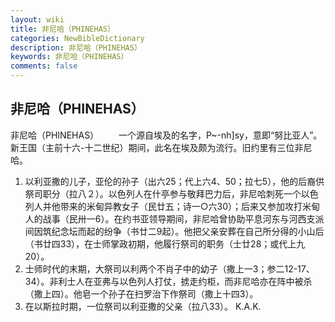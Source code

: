```yaml
---
layout: wiki
title: 非尼哈（PHINEHAS）
categories: NewBibleDictionary
description: 非尼哈（PHINEHAS）
keywords: 非尼哈（PHINEHAS）
comments: false
---
```


## 非尼哈（PHINEHAS）



非尼哈（PHINEHAS）
　　一个源自埃及的名字，P~-nh]sy，意即“努比亚人”。新王国（主前十六-十二世纪）期间，此名在埃及颇为流行。旧约里有三位非尼哈。
1. 以利亚撒的儿子，亚伦的孙子（出六25；代上六4、50；拉七5），他的后裔供祭司职分（拉八２）。以色列人在什亭参与敬拜巴力后，非尼哈刺死一个以色列人并他带来的米甸异教女子（民廿五；诗一○六30）；后来又参加攻打米甸人的战事（民卅一6）。在约书亚领导期间，非尼哈曾协助平息河东与河西支派间因筑纪念坛而起的纷争（书廿二9起）。他把父亲安葬在自己所分得的小山后（书廿四33），在士师掌政初期，他履行祭司的职务（士廿28；或代上九20）。
2. 士师时代的末期，大祭司以利两个不肖子中的幼子（撒上一3；参二12-17、34）。非利士人在亚弗与以色列人打仗，掳走约柜，而非尼哈亦在阵中被杀（撒上四）。他皂一个孙子在扫罗治下作祭司（撒上十四3）。
3. 在以斯拉时期，一位祭司以利亚撒的父亲（拉八33）。
K.A.K.




